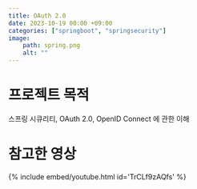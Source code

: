 ```yaml
---
title: OAuth 2.0
date: 2023-10-19 00:00 +09:00
categories: ["springboot", "springsecurity"]
image:
    path: spring.png
    alt: ""
---
```


# 프로젝트 목적
스프링 시큐리티, OAuth 2.0, OpenID Connect 에 관한 이해 

# 참고한 영상
{% include embed/youtube.html id='TrCLf9zAQfs' %}


